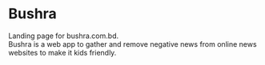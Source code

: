 # Bushra
Landing page for bushra.com.bd.  
Bushra is a web app to gather and remove negative news from online news websites to make it kids friendly.
